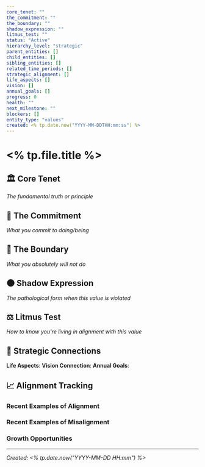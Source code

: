 ```yaml
---
core_tenet: ""
the_commitment: ""
the_boundary: ""
shadow_expression: ""
litmus_test: ""
status: "Active"
hierarchy_level: "strategic"
parent_entities: []
child_entities: []
sibling_entities: []
related_time_periods: []
strategic_alignment: []
life_aspects: []
vision: []
annual_goals: []
progress: 0
health: ""
next_milestone: ""
blockers: []
entity_type: "values"
created: <% tp.date.now("YYYY-MM-DDTHH:mm:ss") %>
---
```


# <% tp.file.title %>

## 🏛️ Core Tenet

*The fundamental truth or principle*

## 🤝 The Commitment

*What you commit to doing/being*

## 🚫 The Boundary

*What you absolutely will not do*

## 🌑 Shadow Expression

*The pathological form when this value is violated*

## ⚖️ Litmus Test

*How to know you're living in alignment with this value*

## 🔗 Strategic Connections

**Life Aspects**: 
**Vision Connection**: 
**Annual Goals**: 

## 📈 Alignment Tracking

### Recent Examples of Alignment

### Recent Examples of Misalignment

### Growth Opportunities

---

*Created: <% tp.date.now("YYYY-MM-DD HH:mm") %>*

